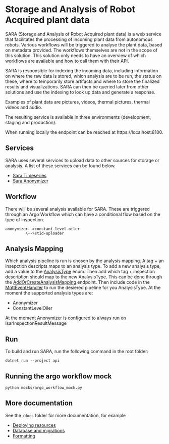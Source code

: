 # Storage and Analysis of Robot Acquired plant data

SARA (Storage and Analysis of Robot Acquired plant data) is a web service that facilitates
the processing of incoming plant data from autonomous robots. Various workflows will be
triggered to analyse the plant data, based on metadata provided. The workflows themselves
are not in the scope of this solution. This solution only needs to have an overview of
which workflows are available and how to call them with their API.

SARA is responsible for indexing the incoming data, including information on where the
raw data is stored, which analysis are to be run, the status on these, where to
temporarily store artifacts and where to store the finalized results and visualizations.
SARA can then be queried later from other solutions and use the indexing to look up data and
generate a response.

Examples of plant data are pictures, videos, thermal pictures, thermal videos and audio.

The resulting service is available in three environments (development, staging and production).

When running locally the endpoint can be reached at https://localhost:8100.

## Services

SARA uses several services to upload data to other sources for storage or analysis.
A list of these services can be found below.

- [Sara Timeseries](https://github.com/equinor/sara-timeseries/)
- [Sara Anonymizer](https://github.com/equinor/sara-anonymizer/)

## Workflow

There will be several analysis available for SARA. These are triggered through an
Argo Workflow which can have a conditional flow based on the type of inspection.

```
anonymizer-->constant-level-oiler
         \-->stid-uploader
```

## Analysis Mapping

Which analysis pipeline is run is chosen by the analysis mapping. A tag + an insepction descripts maps to an analysis type.
To add a new analysis type, add a value to the [AnalysisType](api/Database/Models/Analysis.cs) enum. Then add which tag + inspection description should map to the new AnalysisType. This can be done through the [AddOrCreateAnalysisMapping](api/Controllers/AnalysisMappingController.cs) endpoint. Then include code in the [MqttEventHandler](api/MQTT/MqttEventHandler.cs) to run the desiered pipeline for you AnalysisType. At the moment the supported analysis types are:

- Anonymizer
- ConstantLevelOiler

At the moment Anonymizer is configured to always run on IsarInspectionResultMessage

## Run

To build and run SARA, run the following command in the root folder:

```
dotnet run --project api
```

## Running the argo workflow mock

`python mocks/argo_workflow_mock.py`

## More documentation

See the `/docs` folder for more documentation, for example

- [Deploying resources](docs/deploying_resources.md)
- [Database and migrations](docs/database_and_migrations.md)
- [Formatting](docs/formatting.md)
